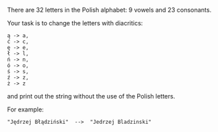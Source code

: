 There are 32 letters in the Polish alphabet: 9 vowels and 23 consonants. 
 
Your task is to change the letters with diacritics:

```
ą -> a,
ć -> c,
ę -> e,
ł -> l,
ń -> n,
ó -> o,
ś -> s,
ź -> z,
ż -> z
```
and print out the string without the use of the Polish letters.


For example:
```
"Jędrzej Błądziński"  -->  "Jedrzej Bladzinski"
```
